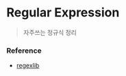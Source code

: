# Regular Expression
> 자주쓰는 정규식 정리



### Reference
- [regexlib](https://regexlib.com/(X(1)A(atj051OwrskObZeB91kL6We_4I4IS6u-9tU_sI5rV7XgLDtsrI4fUb7oG5tqVK1QCukDMLfxtkltf_9tFnsv1jHChgW6MmsKp9oxshZ6rCV6neGLglW8Vof93Twf90N2sHmrGhbSi6huytDxRghybNRgZaMDWV32Alt-_BDSmETtIqzwWx_n_q-gRDVEP9Iz0))/Search.aspx?k=email&AspxAutoDetectCookieSupport=1)
